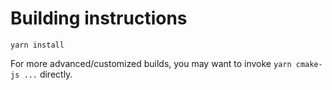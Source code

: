 # Building instructions

    yarn install

For more advanced/customized builds, you may want to invoke `yarn cmake-js ...` directly.
